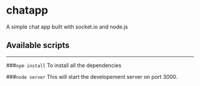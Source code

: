 # chatapp
A simple chat app built with socket.io and node.js
## Available scripts
----------------------

###`npm install`
 To install all the dependencies
 
 ###`node server`
 This will start the developement server on port 3000.
